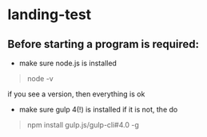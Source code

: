 # landing-test

## Before starting a program is required:

* make sure node.js is installed

> node -v

if you see a version, then everything is ok

* make sure gulp 4(!) is installed
if it is not, the do

> npm install gulp.js/gulp-cli#4.0 -g
